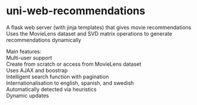 # uni-web-recommendations

A flask web server (with jinja templates) that gives movie recommendations  
Uses the MovieLens dataset and SVD matrix operations to generate recommendations dynamically

Main features:  
Multi-user support  
  Create from scratch or access from MovieLens dataset  
Uses AJAX and boostrap  
Intelligent search function with pagination  
Internationalisation to english, spanish, and swedish  
  Automatically detected via heuristics  
Dynamic updates  
